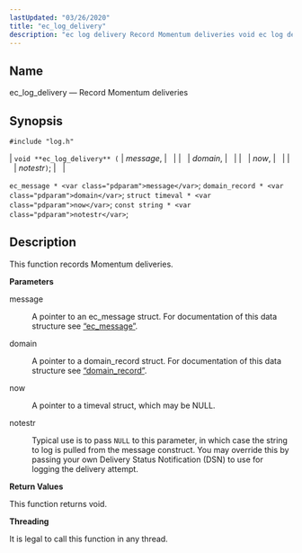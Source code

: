 ```yaml
---
lastUpdated: "03/26/2020"
title: "ec_log_delivery"
description: "ec log delivery Record Momentum deliveries void ec log delivery message domain now notestr ec message message domain record domain struct timeval now const string notestr This function records Momentum deliveries message A pointer to an ec message struct For documentation of this data structure see Section 68 38 ec..."
---
```


<a name="apis.ec_log_delivery"></a> 
## Name

ec_log_delivery — Record Momentum deliveries

## Synopsis

`#include "log.h"`

| `void **ec_log_delivery** (` | <var class="pdparam">message</var>, |   |
|   | <var class="pdparam">domain</var>, |   |
|   | <var class="pdparam">now</var>, |   |
|   | <var class="pdparam">notestr</var>`)`; |   |

`ec_message * <var class="pdparam">message</var>`;
`domain_record * <var class="pdparam">domain</var>`;
`struct timeval * <var class="pdparam">now</var>`;
`const string * <var class="pdparam">notestr</var>`;<a name="idp54161744"></a> 
## Description

This function records Momentum deliveries.

**<a name="idp54162960"></a> Parameters**

<dl class="variablelist">

<dt>message</dt>

<dd>

A pointer to an ec_message struct. For documentation of this data structure see [“ec_message”](/momentum/3/3-api/structs-ec-message).

</dd>

<dt>domain</dt>

<dd>

A pointer to a domain_record struct. For documentation of this data structure see [“domain_record”](/momentum/3/3-api/structs-domain-record).

</dd>

<dt>now</dt>

<dd>

A pointer to a timeval struct, which may be NULL.

</dd>

<dt>notestr</dt>

<dd>

Typical use is to pass `NULL` to this parameter, in which case the string to log is pulled from the message construct. You may override this by passing your own Delivery Status Notification (DSN) to use for logging the delivery attempt.

</dd>

</dl>

**<a name="idp54173168"></a> Return Values**

This function returns void.

**<a name="idp54174080"></a> Threading**

It is legal to call this function in any thread.